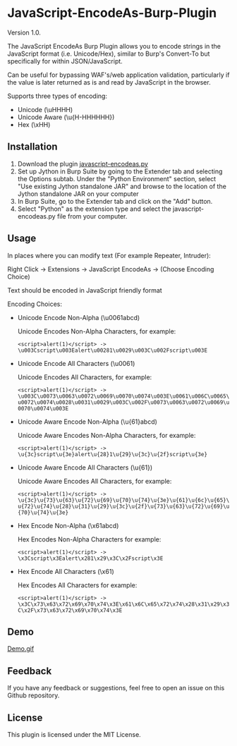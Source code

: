 # JavaScript-EncodeAs-Burp-Plugin
Version 1.0.

The JavaScript EncodeAs Burp Plugin allows you to encode strings in the JavaScript format (i.e. Unicode/Hex), similar to Burp's Convert-To but specifically for within JSON/JavaScript.

Can be useful for bypassing WAF's/web application validation, particularly if the value is later returned as is and read by JavaScript in the browser.

Supports three types of encoding:
- Unicode (\uHHHH)
- Unicode Aware (\u{H-HHHHHH})
- Hex (\xHH)
## Installation
1. Download the plugin [javascript-encodeas.py](https://raw.githubusercontent.com/ret2desync/JavaScript-EncodeAs-Burp-Plugin/main/javascript-encodeas.py)
2. Set up Jython in Burp Suite by going to the Extender tab and selecting the Options subtab. Under the "Python Environment" section, select "Use existing Jython standalone JAR" and browse to the location of the Jython standalone JAR on your computer
3. In Burp Suite, go to the Extender tab and click on the "Add" button.
4. Select "Python" as the extension type and select the javascript-encodeas.py file from your computer.

## Usage
In places where you can modify text (For example Repeater, Intruder):

Right Click -> Extensions -> JavaScript EncodeAs -> (Choose Encoding Choice)

Text should be encoded in JavaScript friendly format

Encoding Choices:

* Unicode Encode Non-Alpha (\u0061abcd)

   Unicode Encodes Non-Alpha Characters, for example:

   `<script>alert(1)</script> -> \u003Cscript\u003Ealert\u00281\u0029\u003C\u002Fscript\u003E`

* Unicode Encode All Characters (\\u0061)

   Unicode Encodes All Characters, for example:

   `<script>alert(1)</script> -> \u003C\u0073\u0063\u0072\u0069\u0070\u0074\u003E\u0061\u006C\u0065\u0072\u0074\u0028\u0031\u0029\u003C\u002F\u0073\u0063\u0072\u0069\u0070\u0074\u003E`

* Unicode Aware Encode Non-Alpha (\\u{61}abcd)

   Unicode Aware Encodes Non-Alpha Characters, for example:

   `<script>alert(1)</script> -> \u{3c}script\u{3e}alert\u{28}1\u{29}\u{3c}\u{2f}script\u{3e}`

* Unicode Aware Encode All Characters (\\u{61})

   Unicode Aware Encodes All Characters, for example:

   `<script>alert(1)</script> -> \u{3c}\u{73}\u{63}\u{72}\u{69}\u{70}\u{74}\u{3e}\u{61}\u{6c}\u{65}\u{72}\u{74}\u{28}\u{31}\u{29}\u{3c}\u{2f}\u{73}\u{63}\u{72}\u{69}\u{70}\u{74}\u{3e}`

* Hex Encode Non-Alpha (\\x61abcd)

   Hex Encodes Non-Alpha Characters for example:

   `<script>alert(1)</script> -> \x3Cscript\x3Ealert\x281\x29\x3C\x2Fscript\x3E`

* Hex Encode All Characters (\\x61)

   Hex Encodes All Characters for example:

   `<script>alert(1)</script> -> \x3C\x73\x63\x72\x69\x70\x74\x3E\x61\x6C\x65\x72\x74\x28\x31\x29\x3C\x2F\x73\x63\x72\x69\x70\x74\x3E`
## Demo
[Demo.gif](https://raw.githubusercontent.com/ret2desync/JavaScript-EncodeAs-Burp-Plugin/main/demo/burp-plugin-demo.gif)
## Feedback
If you have any feedback or suggestions, feel free to open an issue on this Github repository.

## License
This plugin is licensed under the MIT License.
